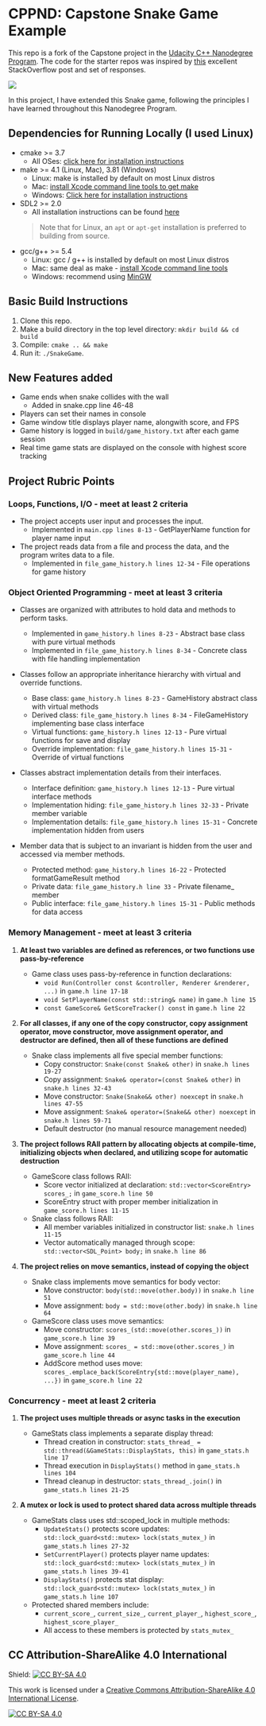 # CPPND: Capstone Snake Game Example

This repo is a fork of the Capstone project in the [Udacity C++ Nanodegree Program](https://www.udacity.com/course/c-plus-plus-nanodegree--nd213). The code for the starter repos was inspired by [this](https://codereview.stackexchange.com/questions/212296/snake-game-in-c-with-sdl) excellent StackOverflow post and set of responses.

<img src="snake_game.gif"/>

In this project, I have extended this Snake game, following the principles I have learned throughout this Nanodegree Program.

## Dependencies for Running Locally (I used Linux)
* cmake >= 3.7
  * All OSes: [click here for installation instructions](https://cmake.org/install/)
* make >= 4.1 (Linux, Mac), 3.81 (Windows)
  * Linux: make is installed by default on most Linux distros
  * Mac: [install Xcode command line tools to get make](https://developer.apple.com/xcode/features/)
  * Windows: [Click here for installation instructions](http://gnuwin32.sourceforge.net/packages/make.htm)
* SDL2 >= 2.0
  * All installation instructions can be found [here](https://wiki.libsdl.org/Installation)
  >Note that for Linux, an `apt` or `apt-get` installation is preferred to building from source. 
* gcc/g++ >= 5.4
  * Linux: gcc / g++ is installed by default on most Linux distros
  * Mac: same deal as make - [install Xcode command line tools](https://developer.apple.com/xcode/features/)
  * Windows: recommend using [MinGW](http://www.mingw.org/)

## Basic Build Instructions

1. Clone this repo.
2. Make a build directory in the top level directory: `mkdir build && cd build`
3. Compile: `cmake .. && make`
4. Run it: `./SnakeGame`.

## New Features added
* Game ends when snake collides with the wall
  * Added in snake.cpp line 46-48
* Players can set their names in console 
* Game window title displays player name, alongwith score, and FPS
* Game history is logged in `build/game_history.txt` after each game session
* Real time game stats are displayed on the console with highest score tracking

## Project Rubric Points
### Loops, Functions, I/O - meet at least 2 criteria
  * The project accepts user input and processes the input.
    * Implemented in `main.cpp lines 8-13` - GetPlayerName function for player name input
  * The project reads data from a file and process the data, and the program writes data to a file.
    * Implemented in `file_game_history.h lines 12-34` - File operations for game history

### Object Oriented Programming - meet at least 3 criteria
  * Classes are organized with attributes to hold data and methods to perform tasks.
    * Implemented in `game_history.h lines 8-23` - Abstract base class with pure virtual methods
    * Implemented in `file_game_history.h lines 8-34` - Concrete class with file handling implementation

  * Classes follow an appropriate inheritance hierarchy with virtual and override functions.
    * Base class: `game_history.h lines 8-23` - GameHistory abstract class with virtual methods
    * Derived class: `file_game_history.h lines 8-34` - FileGameHistory implementing base class interface
    * Virtual functions: `game_history.h lines 12-13` - Pure virtual functions for save and display
    * Override implementation: `file_game_history.h lines 15-31` - Override of virtual functions

  * Classes abstract implementation details from their interfaces.
    * Interface definition: `game_history.h lines 12-13` - Pure virtual interface methods
    * Implementation hiding: `file_game_history.h lines 32-33` - Private member variable
    * Implementation details: `file_game_history.h lines 15-31` - Concrete implementation hidden from users

  * Member data that is subject to an invariant is hidden from the user and accessed via member methods.
    * Protected method: `game_history.h lines 16-22` - Protected formatGameResult method
    * Private data: `file_game_history.h line 33` - Private filename_ member
    * Public interface: `file_game_history.h lines 15-31` - Public methods for data access

### Memory Management - meet at least 3 criteria

1. **At least two variables are defined as references, or two functions use pass-by-reference**
   * Game class uses pass-by-reference in function declarations:
     * `void Run(Controller const &controller, Renderer &renderer, ...)` in `game.h line 17-18`
     * `void SetPlayerName(const std::string& name)` in `game.h line 15`
     * `const GameScore& GetScoreTracker() const` in `game.h line 22`

2. **For all classes, if any one of the copy constructor, copy assignment operator, move constructor, move assignment operator, and destructor are defined, then all of these functions are defined**
   * Snake class implements all five special member functions:
     * Copy constructor: `Snake(const Snake& other)` in `snake.h lines 19-27`
     * Copy assignment: `Snake& operator=(const Snake& other)` in `snake.h lines 32-43`
     * Move constructor: `Snake(Snake&& other) noexcept` in `snake.h lines 47-55`
     * Move assignment: `Snake& operator=(Snake&& other) noexcept` in `snake.h lines 59-71`
     * Default destructor (no manual resource management needed)

3. **The project follows RAII pattern by allocating objects at compile-time, initializing objects when declared, and utilizing scope for automatic destruction**
   * GameScore class follows RAII:
     * Score vector initialized at declaration: `std::vector<ScoreEntry> scores_;` in `game_score.h line 50`
     * ScoreEntry struct with proper member initialization in `game_score.h lines 11-15`
   * Snake class follows RAII:
     * All member variables initialized in constructor list: `snake.h lines 11-15`
     * Vector automatically managed through scope: `std::vector<SDL_Point> body;` in `snake.h line 86`

4. **The project relies on move semantics, instead of copying the object**
   * Snake class implements move semantics for body vector:
     * Move constructor: `body(std::move(other.body))` in `snake.h line 51`
     * Move assignment: `body = std::move(other.body)` in `snake.h line 64`
   * GameScore class uses move semantics:
     * Move constructor: `scores_(std::move(other.scores_))` in `game_score.h line 39`
     * Move assignment: `scores_ = std::move(other.scores_)` in `game_score.h line 44`
     * AddScore method uses move: `scores_.emplace_back(ScoreEntry{std::move(player_name), ...})` in `game_score.h line 22`

### Concurrency - meet at least 2 criteria

1. **The project uses multiple threads or async tasks in the execution**
   * GameStats class implements a separate display thread:
     * Thread creation in constructor: `stats_thread_ = std::thread(&GameStats::DisplayStats, this)` in `game_stats.h line 17`
     * Thread execution in `DisplayStats()` method in `game_stats.h lines 104`
     * Thread cleanup in destructor: `stats_thread_.join()` in `game_stats.h lines 21-25`

2. **A mutex or lock is used to protect shared data across multiple threads**
   * GameStats class uses std::scoped_lock in multiple methods:
     * `UpdateStats()` protects score updates: `std::lock_guard<std::mutex> lock(stats_mutex_)` in `game_stats.h lines 27-32`
     * `SetCurrentPlayer()` protects player name updates: `std::lock_guard<std::mutex> lock(stats_mutex_)` in `game_stats.h lines 39-41`
     * `DisplayStats()` protects stat display: `std::lock_guard<std::mutex> lock(stats_mutex_)` in `game_stats.h line 107`
   * Protected shared members include:
     * `current_score_`, `current_size_`, `current_player_`, `highest_score_`, `highest_score_player_`
     * All access to these members is protected by `stats_mutex_`

## CC Attribution-ShareAlike 4.0 International


Shield: [![CC BY-SA 4.0][cc-by-sa-shield]][cc-by-sa]

This work is licensed under a
[Creative Commons Attribution-ShareAlike 4.0 International License][cc-by-sa].

[![CC BY-SA 4.0][cc-by-sa-image]][cc-by-sa]

[cc-by-sa]: http://creativecommons.org/licenses/by-sa/4.0/
[cc-by-sa-image]: https://licensebuttons.net/l/by-sa/4.0/88x31.png
[cc-by-sa-shield]: https://img.shields.io/badge/License-CC%20BY--SA%204.0-lightgrey.svg
